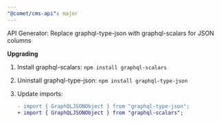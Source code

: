 ```yaml
---
"@comet/cms-api": major
---
```


API Generator: Replace graphql-type-json with graphql-scalars for JSON columns

**Upgrading**

1. Install graphql-scalars: `npm install graphql-scalars`
2. Uninstall graphql-type-json: `npm install graphql-type-json`
3. Update imports:

    ```diff
    - import { GraphQLJSONObject } from "graphql-type-json";
    + import { GraphQLJSONObject } from "graphql-scalars";
    ```
